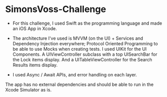 # SimonsVoss-Challenge

* For this challenge, I used Swift as the programming language and made an iOS App in Xcode.

* The architecture I've used is MVVM (on the UI) + Services and Dependency Injection everywhere; Protocol Oriented Programming to be able to use Mocks when creating tests. I used UIKit for the UI Components. A UIViewController subclass with a top UISearchBar for the Lock items display. And a UITableViewController for the Search Results items display.

* I used Async / Await APIs, and error handling on each layer.

The app has no external dependencies and should be able to run in the Xcode Simulator as is.